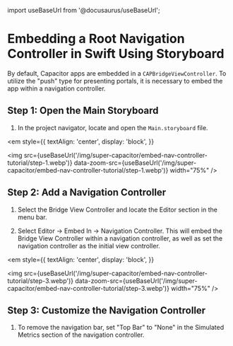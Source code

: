 import useBaseUrl from '@docusaurus/useBaseUrl';

# Embedding a Root Navigation Controller in Swift Using Storyboard

By default, Capacitor apps are embedded in a `CAPBridgeViewController`. To utilize the "push" type for presenting portals, it is necessary to embed the app within a navigation controller.

## Step 1: Open the Main Storyboard

1. In the project navigator, locate and open the `Main.storyboard` file.

<em
  style={{
    textAlign: 'center',
    display: 'block',
  }}
>
  <img
    src={useBaseUrl('/img/super-capacitor/embed-nav-controller-tutorial/step-1.webp')}
    data-zoom-src={useBaseUrl('/img/super-capacitor/embed-nav-controller-tutorial/step-1.webp')}
    width="75%"
  />
</em>

## Step 2: Add a Navigation Controller

1. Select the Bridge View Controller and locate the Editor section in the menu bar.

2. Select Editor -> Embed In -> Navigation Controller. This will embed the Bridge View Controller within a navigation controller, as well as set the navigation controller as the initial view controller.

<em
  style={{
    textAlign: 'center',
    display: 'block',
  }}
>
  <img
    src={useBaseUrl('/img/super-capacitor/embed-nav-controller-tutorial/step-3.webp')}
    data-zoom-src={useBaseUrl('/img/super-capacitor/embed-nav-controller-tutorial/step-3.webp')}
    width="75%"
  />
</em>




## Step 3: Customize the Navigation Controller

1. To remove the navigation bar, set "Top Bar" to "None" in the Simulated Metrics section of the navigation controller.

